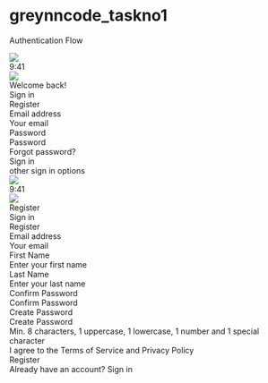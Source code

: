# greynncode_taskno1
Authentication Flow 
<div className="SignIn" style={{width: 430, height: 932, position: 'relative', background: 'white'}}>
  <div className="StatusBarLight" style={{width: 430, height: 43, left: 0, top: 8, position: 'absolute', justifyContent: 'center', alignItems: 'center', display: 'inline-flex'}}>
    <div className="Group3" style={{width: 430, height: 43, position: 'relative'}}>
      <div className="Fill17" style={{width: 430, height: 43, left: 0, top: 0, position: 'absolute', opacity: 0, background: 'white'}}></div>
      <div className="Group2" style={{width: 378.97, height: 18, left: 35.55, top: 16.09, position: 'absolute'}}>
        <div className="Group1" style={{width: 77.40, height: 12.26, left: 301.57, top: 3.26, position: 'absolute'}}>
          <div className="IconsNetworkStatusBar" style={{width: 19.49, height: 11.82, left: 0, top: 0.44, position: 'absolute', flexDirection: 'column', justifyContent: 'flex-start', alignItems: 'flex-start', display: 'inline-flex'}}>
            <div className="IconsNetworkStatusBar" style={{width: 19.49, height: 11.36, position: 'relative'}}>
              <div className="Fill21" style={{width: 3.69, height: 11.36, left: 15.81, top: 0, position: 'absolute', opacity: 0.50, background: '#221F1F'}}></div>
              <div className="Fill23" style={{width: 3.69, height: 8.89, left: 10.54, top: 2.47, position: 'absolute', background: '#221F1F'}}></div>
              <div className="Fill25" style={{width: 3.69, height: 6.42, left: 5.27, top: 4.94, position: 'absolute', background: '#221F1F'}}></div>
              <div className="Fill27" style={{width: 3.69, height: 4.94, left: 0, top: 6.42, position: 'absolute', background: '#221F1F'}}></div>
            </div>
          </div>
          <div className="IconsWifiStatusBar" style={{width: 17.20, height: 11.82, left: 25.98, top: 0.44, position: 'absolute', flexDirection: 'column', justifyContent: 'flex-start', alignItems: 'flex-start', display: 'inline-flex'}}>
            <div className="IconsWifiStatusBar" style={{width: 16.45, height: 11.36, position: 'relative'}}>
              <div className="Fill29" style={{width: 5.10, height: 4.27, left: 5.64, top: 7.10, position: 'absolute', background: '#0F0E0E'}}></div>
              <div className="Fill31" style={{width: 10.77, height: 4.33, left: 2.83, top: 3.64, position: 'absolute', background: '#0F0E0E'}}></div>
              <div className="Fill33" style={{width: 16.45, height: 5.36, left: -0, top: 0, position: 'absolute', opacity: 0.50, background: '#0F0E0E'}}></div>
            </div>
          </div>
          <div className="IconsButtaryStatusBar" style={{width: 28.67, height: 11.82, left: 48.73, top: 0, position: 'absolute', flexDirection: 'column', justifyContent: 'flex-start', alignItems: 'flex-start', display: 'inline-flex'}}>
            <div className="IconsButtaryStatusBar" style={{width: 27.81, height: 11.82, position: 'relative'}}>
              <div className="Fill35" style={{width: 13.76, height: 7.53, left: 2.29, top: 2.15, position: 'absolute', background: '#0D0D0D'}}></div>
              <img className="Fill37" style={{width: 25.23, height: 11.82, left: 0, top: 0, position: 'absolute', opacity: 0.50}} src="https://via.placeholder.com/25x12" />
              <div className="Fill39" style={{width: 1.72, height: 4.30, left: 26.09, top: 3.76, position: 'absolute', opacity: 0.50, background: '#0D0D0D'}}></div>
            </div>
          </div>
        </div>
        <div className="41" style={{width: 34.40, left: 0, top: 0, position: 'absolute', color: '#121111', fontSize: 15, fontFamily: 'SF Pro Display', fontWeight: '600', letterSpacing: 0.07, wordWrap: 'break-word'}}>9:41</div>
      </div>
    </div>
  </div>
  <div className="Group49" style={{left: 125, top: 91, position: 'absolute'}}>
    <img className="Ego1" style={{width: 100, height: 42.42, left: 40, top: 0, position: 'absolute'}} src="https://via.placeholder.com/100x42" />
    <div className="WelcomeBack" style={{left: 0, top: 83, position: 'absolute', color: 'black', fontSize: 22, fontFamily: 'Poppins', fontWeight: '700', letterSpacing: 0.07, wordWrap: 'break-word'}}>Welcome back!</div>
  </div>
  <div className="Group50" style={{width: 398, height: 394, left: 16, top: 247, position: 'absolute', justifyContent: 'center', alignItems: 'center', display: 'inline-flex'}}>
    <div className="Group50" style={{width: 398, height: 394, position: 'relative', flexDirection: 'column', justifyContent: 'flex-start', alignItems: 'flex-start', display: 'flex'}}>
      <div className="Group44" style={{width: 398, height: 44, position: 'relative'}}>
        <div className="Rectangle1" style={{width: 398, height: 44, left: 0, top: 0, position: 'absolute', background: '#EBEAEA', borderRadius: 10}} />
        <div className="Group43" style={{width: 390, height: 35, left: 4, top: 4, position: 'absolute'}}>
          <div className="Frame1" style={{width: 178, height: 35, paddingLeft: 65, paddingRight: 65, paddingTop: 7, paddingBottom: 7, left: 0, top: 0, position: 'absolute', background: 'white', borderRadius: 10, justifyContent: 'center', alignItems: 'center', gap: 10, display: 'inline-flex'}}>
            <div className="SignIn" style={{color: 'black', fontSize: 14, fontFamily: 'Poppins', fontWeight: '500', letterSpacing: 0.07, wordWrap: 'break-word'}}>Sign in</div>
          </div>
          <div className="Frame2" style={{width: 188, height: 35, paddingLeft: 65, paddingRight: 65, paddingTop: 7, paddingBottom: 7, left: 202, top: 0, position: 'absolute', borderRadius: 10, justifyContent: 'center', alignItems: 'center', gap: 10, display: 'inline-flex'}}>
            <div className="Register" style={{color: 'black', fontSize: 14, fontFamily: 'Poppins', fontWeight: '500', letterSpacing: 0.07, wordWrap: 'break-word'}}>Register</div>
          </div>
        </div>
      </div>
      <div className="Group45" style={{width: 398, height: 206, position: 'relative'}}>
        <div className="Group10" style={{width: 398, height: 66, left: 0, top: 0, position: 'absolute'}}>
          <div className="EmailAddress" style={{left: 0, top: 0, position: 'absolute', color: 'black', fontSize: 12, fontFamily: 'Poppins', fontWeight: '400', letterSpacing: 0.07, wordWrap: 'break-word'}}>Email address</div>
          <div className="Group9" style={{width: 398, height: 44, left: 0, top: 22, position: 'absolute'}}>
            <div className="Rectangle2" style={{width: 398, height: 44, left: 0, top: 0, position: 'absolute', borderRadius: 10, border: '1px #C0C0C0 solid'}} />
            <div className="YourEmail" style={{left: 12, top: 13, position: 'absolute', color: '#C0C0C0', fontSize: 12, fontFamily: 'Poppins', fontWeight: '400', letterSpacing: 0.07, wordWrap: 'break-word'}}>Your email</div>
          </div>
        </div>
        <div className="Group21" style={{width: 398, height: 66, left: 0, top: 106, position: 'absolute'}}>
          <div className="Password" style={{left: 0, top: 0, position: 'absolute', color: 'black', fontSize: 12, fontFamily: 'Poppins', fontWeight: '400', letterSpacing: 0.07, wordWrap: 'break-word'}}>Password</div>
          <div className="Group20" style={{width: 398, height: 44, left: 0, top: 22, position: 'absolute'}}>
            <div className="Rectangle3" style={{width: 398, height: 44, left: 0, top: 0, position: 'absolute', borderRadius: 10, border: '1px #C0C0C0 solid'}} />
            <div className="Group19" style={{width: 374, height: 18, left: 12, top: 13, position: 'absolute'}}>
              <div className="Password" style={{left: 0, top: 0, position: 'absolute', color: '#C0C0C0', fontSize: 12, fontFamily: 'Poppins', fontWeight: '400', letterSpacing: 0.07, wordWrap: 'break-word'}}>Password</div>
              <div className="Group18" style={{width: 16, height: 16, left: 358, top: 1, position: 'absolute'}}>
                <div className="PhEye" style={{width: 16, height: 16, left: 0, top: 0, position: 'absolute'}}>
                  <div className="Vector" style={{width: 15, height: 10, left: 0.50, top: 3, position: 'absolute', background: '#C0C0C0'}}></div>
                </div>
                <div className="Line1" style={{width: 16, height: 0, left: 13, top: 2, position: 'absolute', transform: 'rotate(135deg)', transformOrigin: '0 0', border: '1px #C0C0C0 solid'}}></div>
              </div>
            </div>
          </div>
        </div>
        <div className="ForgotPassword" style={{left: 290, top: 188, position: 'absolute', color: '#6F6F6F', fontSize: 12, fontFamily: 'Poppins', fontWeight: '400', letterSpacing: 0.07, wordWrap: 'break-word'}}>Forgot password?</div>
      </div>
      <div className="Frame3" style={{width: 390, paddingLeft: 390, paddingRight: 390, paddingTop: 10, paddingBottom: 10, background: '#4F4F4F', borderRadius: 10, justifyContent: 'center', alignItems: 'center', gap: 10, display: 'inline-flex'}}>
        <div className="SignIn" style={{color: 'white', fontSize: 16, fontFamily: 'Poppins', fontWeight: '600', letterSpacing: 0.07, wordWrap: 'break-word'}}>Sign in</div>
      </div>
    </div>
  </div>
  <div className="Group48" style={{height: 77, left: 135, top: 741, position: 'absolute'}}>
    <div className="OtherSignInOptions" style={{left: 8, top: 0, position: 'absolute', color: 'black', fontSize: 14, fontFamily: 'Poppins', fontWeight: '400', letterSpacing: 0.07, wordWrap: 'break-word'}}>other sign in options</div>
    <div className="Group47" style={{width: 160, height: 40, left: 0, top: 37, position: 'absolute'}}>
      <div className="Group4" style={{width: 40, height: 40, left: 0, top: 0, position: 'absolute'}}>
        <div className="Ellipse1" style={{width: 40, height: 40, left: 0, top: 0, position: 'absolute', borderRadius: 9999, border: '0.50px black solid'}} />
        <div className="RiFacebookFill" style={{width: 18, height: 18, left: 11, top: 11, position: 'absolute'}}>
          <div className="Vector" style={{width: 7.88, height: 15, left: 5.25, top: 1.50, position: 'absolute', background: '#1976D2'}}></div>
        </div>
      </div>
      <div className="Group5" style={{width: 40, height: 40, left: 60, top: 0, position: 'absolute'}}>
        <div className="Ellipse2" style={{width: 40, height: 40, left: 0, top: 0, position: 'absolute', borderRadius: 9999, border: '0.50px black solid'}} />
        <div className="FlatColorIconsGoogle" style={{width: 18, height: 18, left: 11, top: 11, position: 'absolute'}}>
          <div className="Vector" style={{width: 15, height: 15, left: 1.50, top: 1.50, position: 'absolute', background: '#FFC107'}}></div>
          <div className="Vector" style={{width: 11.74, height: 5.82, left: 2.36, top: 1.50, position: 'absolute', background: '#FF3D00'}}></div>
          <div className="Vector" style={{width: 11.71, height: 5.98, left: 2.32, top: 10.52, position: 'absolute', background: '#4CAF50'}}></div>
          <div className="Vector" style={{width: 7.50, height: 7.06, left: 9, top: 7.50, position: 'absolute', background: '#1976D2'}}></div>
        </div>
      </div>
      <div className="Group6" style={{width: 40, height: 40, left: 120, top: 0, position: 'absolute'}}>
        <div className="Ellipse3" style={{width: 40, height: 40, left: 0, top: 0, position: 'absolute', borderRadius: 9999, border: '0.50px black solid'}} />
        <div className="IcBaselineApple" style={{width: 18, height: 18, left: 11, top: 11, position: 'absolute'}}>
          <div className="Vector" style={{width: 11.38, height: 13.50, left: 3.31, top: 2.25, position: 'absolute', background: 'black'}}></div>
        </div>
      </div>
    </div>
  </div>
</div>
<div className="Register" style={{width: 430, height: 932, paddingTop: 8, paddingBottom: 34, background: 'white', flexDirection: 'column', justifyContent: 'flex-start', alignItems: 'center', gap: 40, display: 'inline-flex'}}>
  <div className="StatusBarLight" style={{alignSelf: 'stretch', height: 43, justifyContent: 'center', alignItems: 'center', display: 'inline-flex'}}>
    <div className="Group3" style={{width: 430, height: 43, position: 'relative'}}>
      <div className="Fill17" style={{width: 430, height: 43, left: 0, top: 0, position: 'absolute', opacity: 0, background: 'white'}}></div>
      <div className="Group2" style={{width: 378.97, height: 18, left: 35.55, top: 16.09, position: 'absolute'}}>
        <div className="Group1" style={{width: 77.40, height: 12.26, left: 301.57, top: 3.26, position: 'absolute'}}>
          <div className="IconsNetworkStatusBar" style={{width: 19.49, height: 11.82, left: 0, top: 0.44, position: 'absolute', flexDirection: 'column', justifyContent: 'flex-start', alignItems: 'flex-start', display: 'inline-flex'}}>
            <div className="IconsNetworkStatusBar" style={{width: 19.49, height: 11.36, position: 'relative'}}>
              <div className="Fill21" style={{width: 3.69, height: 11.36, left: 15.81, top: 0, position: 'absolute', opacity: 0.50, background: '#221F1F'}}></div>
              <div className="Fill23" style={{width: 3.69, height: 8.89, left: 10.54, top: 2.47, position: 'absolute', background: '#221F1F'}}></div>
              <div className="Fill25" style={{width: 3.69, height: 6.42, left: 5.27, top: 4.94, position: 'absolute', background: '#221F1F'}}></div>
              <div className="Fill27" style={{width: 3.69, height: 4.94, left: 0, top: 6.42, position: 'absolute', background: '#221F1F'}}></div>
            </div>
          </div>
          <div className="IconsWifiStatusBar" style={{width: 17.20, height: 11.82, left: 25.98, top: 0.44, position: 'absolute', flexDirection: 'column', justifyContent: 'flex-start', alignItems: 'flex-start', display: 'inline-flex'}}>
            <div className="IconsWifiStatusBar" style={{width: 16.45, height: 11.36, position: 'relative'}}>
              <div className="Fill29" style={{width: 5.10, height: 4.27, left: 5.64, top: 7.10, position: 'absolute', background: '#0F0E0E'}}></div>
              <div className="Fill31" style={{width: 10.77, height: 4.33, left: 2.83, top: 3.64, position: 'absolute', background: '#0F0E0E'}}></div>
              <div className="Fill33" style={{width: 16.45, height: 5.36, left: -0, top: 0, position: 'absolute', opacity: 0.50, background: '#0F0E0E'}}></div>
            </div>
          </div>
          <div className="IconsButtaryStatusBar" style={{width: 28.67, height: 11.82, left: 48.73, top: 0, position: 'absolute', flexDirection: 'column', justifyContent: 'flex-start', alignItems: 'flex-start', display: 'inline-flex'}}>
            <div className="IconsButtaryStatusBar" style={{width: 27.81, height: 11.82, position: 'relative'}}>
              <div className="Fill35" style={{width: 13.76, height: 7.53, left: 2.29, top: 2.15, position: 'absolute', background: '#0D0D0D'}}></div>
              <img className="Fill37" style={{width: 25.23, height: 11.82, left: 0, top: 0, position: 'absolute', opacity: 0.50}} src="https://via.placeholder.com/25x12" />
              <div className="Fill39" style={{width: 1.72, height: 4.30, left: 26.09, top: 3.76, position: 'absolute', opacity: 0.50, background: '#0D0D0D'}}></div>
            </div>
          </div>
        </div>
        <div className="41" style={{width: 34.40, left: 0, top: 0, position: 'absolute', color: '#121111', fontSize: 15, fontFamily: 'SF Pro Display', fontWeight: '600', letterSpacing: 0.07, wordWrap: 'break-word'}}>9:41</div>
      </div>
    </div>
  </div>
  <div className="Group75" style={{height: 116, position: 'relative'}}>
    <img className="Ego1" style={{width: 100, height: 42.42, left: 0, top: 0, position: 'absolute'}} src="https://via.placeholder.com/100x42" />
    <div className="Register" style={{left: 3, top: 83, position: 'absolute', color: 'black', fontSize: 22, fontFamily: 'Poppins', fontWeight: '700', letterSpacing: 0.07, wordWrap: 'break-word'}}>Register</div>
  </div>
  <div className="Group76" style={{width: 398, height: 651, flexDirection: 'column', justifyContent: 'center', alignItems: 'center', display: 'inline-flex'}}>
    <div className="Group76" style={{width: 398, height: 651, position: 'relative', flexDirection: 'column', justifyContent: 'flex-start', alignItems: 'flex-start', display: 'flex'}}>
      <div className="Group73" style={{width: 398, height: 44, position: 'relative'}}>
        <div className="Rectangle1" style={{width: 398, height: 44, left: 0, top: 0, position: 'absolute', background: '#EBEAEA', borderRadius: 10}} />
        <div className="Group72" style={{width: 390, height: 35, left: 4, top: 4, position: 'absolute'}}>
          <div className="Frame1" style={{width: 178, height: 35, paddingLeft: 65, paddingRight: 65, paddingTop: 7, paddingBottom: 7, left: 0, top: 0, position: 'absolute', borderRadius: 10, justifyContent: 'center', alignItems: 'center', gap: 10, display: 'inline-flex'}}>
            <div className="SignIn" style={{color: 'black', fontSize: 14, fontFamily: 'Poppins', fontWeight: '500', letterSpacing: 0.07, wordWrap: 'break-word'}}>Sign in</div>
          </div>
          <div className="Frame2" style={{width: 188, height: 35, paddingLeft: 65, paddingRight: 65, paddingTop: 7, paddingBottom: 7, left: 202, top: 0, position: 'absolute', background: 'white', borderRadius: 10, justifyContent: 'center', alignItems: 'center', gap: 10, display: 'inline-flex'}}>
            <div className="Register" style={{color: 'black', fontSize: 14, fontFamily: 'Poppins', fontWeight: '500', letterSpacing: 0.07, wordWrap: 'break-word'}}>Register</div>
          </div>
        </div>
      </div>
      <div className="Group42" style={{width: 398, height: 445, position: 'relative'}}>
        <div className="Group10" style={{width: 398, height: 66, left: 0, top: 106, position: 'absolute'}}>
          <div className="EmailAddress" style={{left: 0, top: 0, position: 'absolute', color: 'black', fontSize: 12, fontFamily: 'Poppins', fontWeight: '400', letterSpacing: 0.07, wordWrap: 'break-word'}}>Email address</div>
          <div className="Group9" style={{width: 398, height: 44, left: 0, top: 22, position: 'absolute'}}>
            <div className="Rectangle2" style={{width: 398, height: 44, left: 0, top: 0, position: 'absolute', borderRadius: 10, border: '1px #C0C0C0 solid'}} />
            <div className="YourEmail" style={{left: 12, top: 13, position: 'absolute', color: '#C0C0C0', fontSize: 12, fontFamily: 'Poppins', fontWeight: '400', letterSpacing: 0.07, wordWrap: 'break-word'}}>Your email</div>
          </div>
        </div>
        <div className="Group41" style={{width: 398, height: 66, left: 0, top: 0, position: 'absolute'}}>
          <div className="Group15" style={{width: 183, height: 66, left: 0, top: 0, position: 'absolute'}}>
            <div className="FirstName" style={{left: 0, top: 0, position: 'absolute', color: 'black', fontSize: 12, fontFamily: 'Poppins', fontWeight: '400', letterSpacing: 0.07, wordWrap: 'break-word'}}>First Name</div>
            <div className="Group14" style={{width: 183, height: 44, left: 0, top: 22, position: 'absolute'}}>
              <div className="Rectangle2" style={{width: 183, height: 44, left: 0, top: 0, position: 'absolute', borderRadius: 10, border: '1px #C0C0C0 solid'}} />
              <div className="EnterYourFirstName" style={{left: 12, top: 13, position: 'absolute', color: '#C0C0C0', fontSize: 12, fontFamily: 'Poppins', fontWeight: '400', letterSpacing: 0.07, wordWrap: 'break-word'}}>Enter your first name</div>
            </div>
          </div>
          <div className="Group17" style={{width: 183, height: 66, left: 215, top: 0, position: 'absolute'}}>
            <div className="LastName" style={{left: 0, top: 0, position: 'absolute', color: 'black', fontSize: 12, fontFamily: 'Poppins', fontWeight: '400', letterSpacing: 0.07, wordWrap: 'break-word'}}>Last Name</div>
            <div className="Group16" style={{width: 183, height: 44, left: 0, top: 22, position: 'absolute'}}>
              <div className="Rectangle3" style={{width: 183, height: 44, left: 0, top: 0, position: 'absolute', borderRadius: 10, border: '1px #C0C0C0 solid'}} />
              <div className="EnterYourLastName" style={{left: 12, top: 13, position: 'absolute', color: '#C0C0C0', fontSize: 12, fontFamily: 'Poppins', fontWeight: '400', letterSpacing: 0.07, wordWrap: 'break-word'}}>Enter your last name</div>
            </div>
          </div>
        </div>
        <div className="Group38" style={{width: 398, height: 66, left: 0, top: 318, position: 'absolute'}}>
          <div className="ConfirmPassword" style={{left: 0, top: 0, position: 'absolute', color: 'black', fontSize: 12, fontFamily: 'Poppins', fontWeight: '400', letterSpacing: 0.07, wordWrap: 'break-word'}}>Confirm Password</div>
          <div className="Group37" style={{width: 398, height: 44, left: 0, top: 22, position: 'absolute'}}>
            <div className="Rectangle3" style={{width: 398, height: 44, left: 0, top: 0, position: 'absolute', borderRadius: 10, border: '1px #C0C0C0 solid'}} />
            <div className="Group36" style={{width: 374, height: 18, left: 12, top: 13, position: 'absolute'}}>
              <div className="ConfirmPassword" style={{left: 0, top: 0, position: 'absolute', color: '#C0C0C0', fontSize: 12, fontFamily: 'Poppins', fontWeight: '400', letterSpacing: 0.07, wordWrap: 'break-word'}}>Confirm Password</div>
              <div className="Group35" style={{width: 16, height: 16, left: 358, top: 1, position: 'absolute'}}>
                <div className="PhEye" style={{width: 16, height: 16, left: 0, top: 0, position: 'absolute'}}>
                  <div className="Vector" style={{width: 15, height: 10, left: 0.50, top: 3, position: 'absolute', background: '#C0C0C0'}}></div>
                </div>
                <div className="Line4" style={{width: 16, height: 0, left: 13, top: 2, position: 'absolute', transform: 'rotate(135deg)', transformOrigin: '0 0', border: '1px #C0C0C0 solid'}}></div>
              </div>
            </div>
          </div>
        </div>
        <div className="Group34" style={{width: 398, height: 82, left: 0, top: 212, position: 'absolute'}}>
          <div className="CreatePassword" style={{left: 0, top: 0, position: 'absolute', color: 'black', fontSize: 12, fontFamily: 'Poppins', fontWeight: '400', letterSpacing: 0.07, wordWrap: 'break-word'}}>Create Password</div>
          <div className="Group33" style={{width: 398, height: 44, left: 0, top: 22, position: 'absolute'}}>
            <div className="Rectangle3" style={{width: 398, height: 44, left: 0, top: 0, position: 'absolute', borderRadius: 10, border: '1px #C0C0C0 solid'}} />
            <div className="Group32" style={{width: 374, height: 18, left: 12, top: 13, position: 'absolute'}}>
              <div className="CreatePassword" style={{left: 0, top: 0, position: 'absolute', color: '#C0C0C0', fontSize: 12, fontFamily: 'Poppins', fontWeight: '400', letterSpacing: 0.07, wordWrap: 'break-word'}}>Create Password</div>
              <div className="Group31" style={{width: 16, height: 16, left: 358, top: 1, position: 'absolute'}}>
                <div className="PhEye" style={{width: 16, height: 16, left: 0, top: 0, position: 'absolute'}}>
                  <div className="Vector" style={{width: 15, height: 10, left: 0.50, top: 3, position: 'absolute', background: '#C0C0C0'}}></div>
                </div>
                <div className="Line3" style={{width: 16, height: 0, left: 13, top: 2, position: 'absolute', transform: 'rotate(135deg)', transformOrigin: '0 0', border: '1px #C0C0C0 solid'}}></div>
              </div>
            </div>
          </div>
          <div className="Min8Characters1Uppercase1Lowercase1NumberAnd1SpecialCharacter" style={{width: 352, left: 0, top: 70, position: 'absolute', color: '#6F6F6F', fontSize: 8, fontFamily: 'Poppins', fontWeight: '400', letterSpacing: 0.07, wordWrap: 'break-word'}}>Min. 8 characters, 1 uppercase, 1 lowercase, 1 number and 1 special character</div>
        </div>
        <div className="Group13" style={{width: 374, height: 21, left: 0, top: 424, position: 'absolute'}}>
          <div className="Rectangle4" style={{width: 16, height: 16, left: 0, top: 3, position: 'absolute', border: '1px black solid'}} />
          <div className="IAgreeToTheTermsOfServiceAndPrivacyPolicy" style={{left: 26, top: 0, position: 'absolute'}}><span style="color: 'black', fontSize: 14, fontFamily: 'Poppins', fontWeight: '400', letterSpacing: 0.07, wordWrap: 'break-word'">I agree to the </span><span style="color: 'black', fontSize: 14, fontFamily: 'Poppins', fontWeight: '500', letterSpacing: 0.07, wordWrap: 'break-word'">Terms of Service</span><span style="color: 'black', fontSize: 14, fontFamily: 'Poppins', fontWeight: '400', letterSpacing: 0.07, wordWrap: 'break-word'"> and </span><span style="color: 'black', fontSize: 14, fontFamily: 'Poppins', fontWeight: '500', letterSpacing: 0.07, wordWrap: 'break-word'">Privacy Policy</span></div>
        </div>
      </div>
      <div className="Frame4" style={{width: 390, height: 44, padding: 10, background: '#4F4F4F', borderRadius: 10, justifyContent: 'center', alignItems: 'center', gap: 10, display: 'inline-flex'}}>
        <div className="Register" style={{color: 'white', fontSize: 14, fontFamily: 'Poppins', fontWeight: '500', letterSpacing: 0.07, wordWrap: 'break-word'}}>Register</div>
      </div>
      <div className="AlreadyHaveAnAccountSignIn"><span style="color: 'black', fontSize: 12, fontFamily: 'Poppins', fontWeight: '400', letterSpacing: 0.07, wordWrap: 'break-word'">Already have an account? </span><span style="color: 'black', fontSize: 12, fontFamily: 'Poppins', fontWeight: '500', textDecoration: 'underline', letterSpacing: 0.07, wordWrap: 'break-word'">Sign in</span></div>
    </div>
  </div>
</div>

